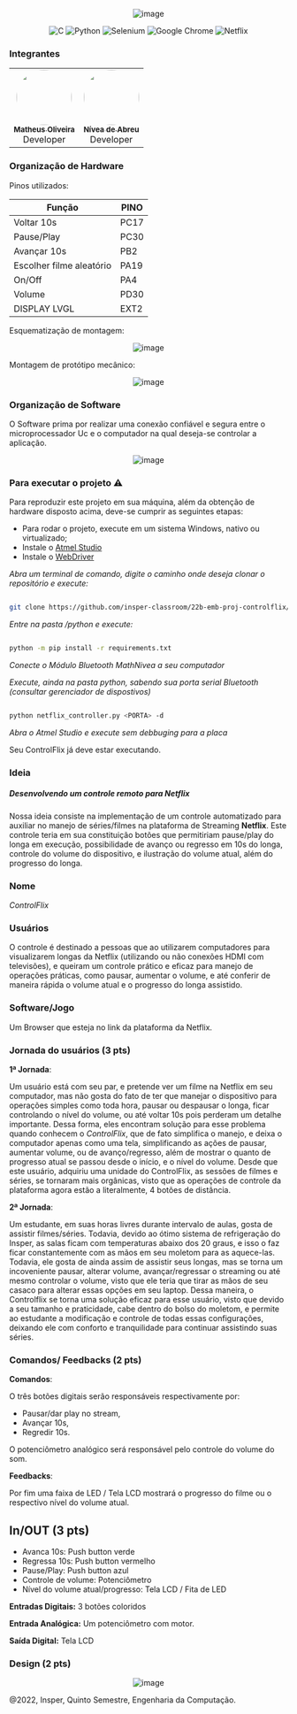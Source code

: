 <div align="center" style="max-width:68rem;">

![image](assets/controlflix.png)
</div>

<div align="center" style="max-width:68rem;">

![C](https://img.shields.io/badge/c-%2300599C.svg?style=for-the-badge&logo=c&logoColor=white)
![Python](https://img.shields.io/badge/python-3670A0?style=for-the-badge&logo=python&logoColor=ffdd54)
![Selenium](https://img.shields.io/badge/-selenium-%43B02A?style=for-the-badge&logo=selenium&logoColor=white)
![Google Chrome](https://img.shields.io/badge/Google%20Chrome-4285F4?style=for-the-badge&logo=GoogleChrome&logoColor=white)
![Netflix](https://img.shields.io/badge/Netflix-E50914?style=for-the-badge&logo=netflix&logoColor=white)

</div>


### Integrantes

<div align="center" style="max-width:68rem;">
<table>
  <tr>
    <td align="center"><a href="https://github.com/matheus-1618"><img style="border-radius: 50%;" src="https://avatars.githubusercontent.com/matheus-1618" width="100px;" alt=""/><br /><sub><b>Matheus Oliveira</b></sub></a><br /><a href="https://github.com/matheus-1618" title="Matheus Silva M. Oliveira"></a> Developer</td>
   <td align="center"><a href="https://github.com/niveaabreu"><img style="border-radius: 50%;" src="https://avatars.githubusercontent.com/niveaabreu" width="100px;" alt=""/><br /><sub><b>Nívea de Abreu</b></sub></a><br /><a href="https://github.com/niveaabreu" title="Nívea de Abreu"></a>Developer</td>

  </tr>
</table>
</div>

### Organização de Hardware

Pinos utilizados:

<div align="center" style="max-width:68rem;">

| Função  | PINO  |
|---------|-----------------|
| Voltar 10s  |        PC17         |
| Pause/Play   |        PC30         |c
| Avançar 10s |         PB2      |
| Escolher filme aleatório  |        PA19         |
| On/Off   |        PA4         |
| Volume |         PD30        |
| DISPLAY LVGL |         EXT2        |


</div>
Esquematização de montagem:

<div align="center" style="max-width:68rem;">

![image](assets/hardware.png)
</div>

Montagem de protótipo mecânico:

<div align="center" style="max-width:68rem;">

![image](assets/montagem.jpeg)
</div>

### Organização de Software
O Software prima por realizar uma conexão confiável e segura entre o microprocessador Uc e o computador na qual deseja-se controlar a aplicação.

<div align="center" style="max-width:68rem;">

![image](assets/software.png)
</div>


### Para executar o projeto :warning:
Para reproduzir este projeto em sua máquina, além da obtenção de hardware disposto acima, deve-se cumprir as seguintes etapas:
* Para rodar o projeto, execute em um sistema Windows, nativo ou virtualizado;
* Instale o [Atmel Studio](https://www.microchip.com/content/dam/mchp/documents/parked-documents/as-installer-7.0.2542-web.exe)
* Instale o [WebDriver](https://chromedriver.chromium.org/downloads)

*Abra um terminal de comando, digite o caminho onde deseja clonar o repositório e execute:*
```bash

git clone https://github.com/insper-classroom/22b-emb-proj-controlflix/
```

*Entre na pasta /python e execute:*
```bash

python -m pip install -r requirements.txt
```

*Conecte o Módulo Bluetooth MathNivea a seu computador*

*Execute, ainda na pasta python, sabendo sua porta serial Bluetooth (consultar gerenciador de dispostivos)*
```bash

python netflix_controller.py <PORTA> -d
```

*Abra o Atmel Studio e execute sem debbuging para a placa*

Seu ControlFlix já deve estar executando.
### Ideia

##### Desenvolvendo um controle remoto para Netflix

<!--  Descreva aqui em poucas palavras qual a ideia do seu controle. Se ele vai ser de jogo ou de aplicação -->
Nossa ideia consiste na implementação de um controle automatizado para auxiliar no manejo de séries/filmes na plataforma de Streaming **Netflix**. Este controle teria em sua constituição botões que permitiriam pause/play do longa em execução, possibilidade de avanço ou regresso em 10s do longa, controle do volume do dispositivo, e ilustração do volume atual, além do progresso do longa.

### Nome

<!-- De um nome ao seu controle! -->
*ControlFlix*

### Usuários 


O controle é destinado a pessoas que ao utilizarem computadores para visualizarem longas da Netflix (utilizando ou não conexões HDMI com televisões), e queiram um controle prático e eficaz para manejo de operações práticas, como pausar, aumentar o volume, e até conferir de maneira rápida o volume atual e o progresso do longa assistido.


### Software/Jogo 

<!-- Qual software que seu controle vai controlar? -->
Um Browser que esteja no link da plataforma da Netflix.

### Jornada do usuários (3 pts)

<!-- Descreva ao menos duas jornadas de usuários distintos, é para caprichar! -->
**1ª Jornada**:


Um usuário está com seu par, e pretende ver um filme na Netflix em seu computador, mas não gosta do fato de ter que manejar o dispositivo para operações simples como toda hora, pausar ou despausar o longa, ficar controlando o nível do volume, ou até voltar 10s pois perderam um detalhe importante. Dessa forma, eles encontram solução para esse problema quando conhecem o *ControlFlix*, que de fato simplifica o manejo, e deixa o computador apenas como uma tela, simplificando as ações de pausar, aumentar volume, ou de avanço/regresso, além de mostrar o quanto de progresso atual se passou desde o início, e o nível do volume. Desde que este usuário, adquiriu uma unidade do ControlFlix, as sessões de filmes e séries, se tornaram mais orgânicas, visto que as operações de controle da plataforma agora estão a literalmente, 4 botões de distância.

**2ª Jornada**:


Um estudante, em suas horas livres durante intervalo de aulas, gosta de assistir filmes/séries. Todavia, devido ao ótimo sistema de refrigeração do Insper, as salas ficam com temperaturas abaixo dos 20 graus, e isso o faz ficar constantemente com as mãos em seu moletom para as aquece-las. Todavia, ele gosta de ainda assim de assistir seus longas, mas se torna um incoveniente pausar, alterar volume, avançar/regressar o streaming ou até mesmo controlar o volume, visto que ele teria que tirar as mãos de seu casaco para alterar essas opções em seu laptop. 
Dessa maneira, o Controlflix se torna uma solução eficaz para esse usuário, visto que devido a seu tamanho e praticidade, cabe dentro do bolso do moletom, e permite ao estudante a modificação e controle de todas essas configurações, deixando ele com conforto e tranquilidade para continuar assistindo suas séries.

### Comandos/ Feedbacks (2 pts)

**Comandos**:


O três botões digitais serão responsáveis respectivamente por:
- Pausar/dar play no stream, 
- Avançar 10s,
- Regredir 10s. 


O potenciômetro analógico será responsável pelo controle do volume do som. 


**Feedbacks**:


Por fim uma faixa de LED / Tela LCD mostrará o progresso do filme ou o respectivo nível do volume atual.



## In/OUT (3 pts)

- Avanca 10s: Push button verde
- Regressa 10s: Push button vermelho
- Pause/Play: Push button azul
- Controle de volume: Potenciômetro 
- Nível do volume atual/progresso: Tela LCD / Fita de LED

**Entradas Digitais:** 3 botões coloridos


**Entrada Analógica:** Um potenciômetro com motor.


**Saída Digital:** Tela LCD

### Design (2 pts)

<!--
Faca um esboco de como seria esse controle (vai ter uma etapa que terão que detalhar melhor isso).
-->
<div align="center" style="max-width:68rem;">

![image](https://user-images.githubusercontent.com/72286185/190825273-dcdb14ed-f584-4432-b3a6-98507614a7c6.png)

</div>

@2022, Insper, Quinto Semestre, Engenharia da Computação.